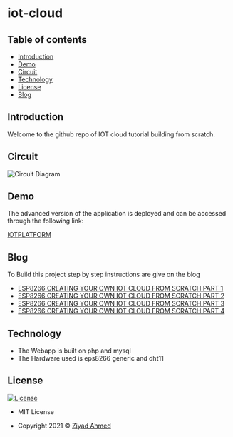 # iot-cloud
## Table of contents
- [Introduction](#introduction)
- [Demo](#demo)
- [Circuit](#Circuit)
- [Technology](#Technology)
- [License](#License)
- [Blog](#Blog)

## Introduction
Welcome to the github repo of IOT cloud tutorial building from scratch.

## Circuit

![Circuit Diagram](https://www.electronicwings.com/public/images/user_images/images/NodeMCU/NodeMCU%20Interfaces/NodeMCU%20DHT11/NodeMCU_DHT11_Interfacing.png)

## Demo

The advanced version of the application is deployed and can be accessed through the following link:

[IOTPLATFORM](https://iotplatform.ziyadahmed.in/)

## Blog
To Build this project step by step instructions are give on the blog

- [ESP8266 CREATING YOUR OWN IOT CLOUD FROM SCRATCH PART 1 ](https://blog.roboticscbit.tech/esp8266-creating-your-own-iot-cloud-from-scratch/)
- [ESP8266 CREATING YOUR OWN IOT CLOUD FROM SCRATCH PART 2 ](https://blog.roboticscbit.tech/esp8266-creating-your-own-iot-cloud-from-scratch-part-2/)
- [ESP8266 CREATING YOUR OWN IOT CLOUD FROM SCRATCH PART 3 ](https://blog.roboticscbit.tech/esp8266-creating-your-own-iot-cloud-from-scratch-part-3/)
- [ESP8266 CREATING YOUR OWN IOT CLOUD FROM SCRATCH PART 4 ](https://blog.roboticscbit.tech/esp8266-creating-your-own-iot-cloud-from-scratch-part-4/)


## Technology
- The Webapp is built on php and mysql
- The Hardware used is eps8266 generic and dht11

## License

[![License](https://img.shields.io/:License-MIT-blue.svg?style=flat-square)](http://badges.mit-license.org)

- MIT License

- Copyright 2021 © [Ziyad Ahmed](https://github.com/ZiyadAhmed910)
